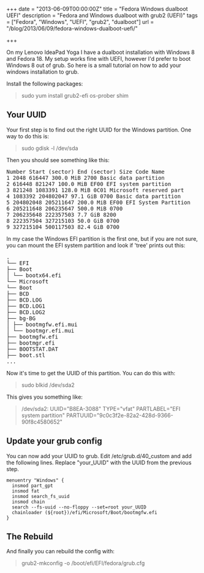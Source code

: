 +++
date = "2013-06-09T00:00:00Z"
title = "Fedora Windows dualboot UEFI"
description = "Fedora and Windows dualboot with grub2 (UEFI)"
tags = ["Fedora", "Windows", "UEFI", "grub2", "dualboot"]
url = "/blog/2013/06/09/fedora-windows-dualboot-uefi/"

+++

On my Lenovo IdeaPad Yoga I have a dualboot installation with Windows 8 and Fedora 18. My setup works fine with UEFI, however I'd prefer to boot Windows 8 out of grub.
So here is a small tutorial on how to add your windows installation to grub.

Install the following packages:

> sudo yum install grub2-efi os-prober shim

## Your UUID

Your first step is to find out the right UUID for the Windows partition. One way to do this is:

> sudo gdisk -l /dev/sda

Then you should see something like this:

<pre>
Number Start (sector) End (sector) Size Code Name
1 2048 616447 300.0 MiB 2700 Basic data partition
2 616448 821247 100.0 MiB EF00 EFI system partition
3 821248 1083391 128.0 MiB 0C01 Microsoft reserved part
4 1083392 204802047 97.1 GiB 0700 Basic data partition
5 204802048 205211647 200.0 MiB EF00 EFI System Partition
6 205211648 206235647 500.0 MiB 0700
7 206235648 222357503 7.7 GiB 8200
8 222357504 327215103 50.0 GiB 0700
9 327215104 500117503 82.4 GiB 0700
</pre>

In my case the Windows EFI partition is the first one, but if you are not sure, you can mount the EFI system partition and look if 'tree' prints out this:
<pre>
.
└── EFI
├── Boot
│ └── bootx64.efi
└── Microsoft
└── Boot
├── BCD
├── BCD.LOG
├── BCD.LOG1
├── BCD.LOG2
├── bg-BG
│ ├── bootmgfw.efi.mui
│ └── bootmgr.efi.mui
├── bootmgfw.efi
├── bootmgr.efi
├── BOOTSTAT.DAT
├── boot.stl
...
</pre>

Now it's time to get the UUID of this partition. You can do this with:

> sudo blkid /dev/sda2

This gives you something like:
> /dev/sda2: UUID="B8EA-3088" TYPE="vfat" PARTLABEL="EFI system partition" PARTUUID="9c0c3f2e-82a2-428d-9366-90f8c4580652"

## Update your grub config

You can now add your UUID to grub. Edit /etc/grub.d/40_custom and add the following lines. Replace "your_UUID" with the UUID from the previous step.

```
menuentry "Windows" {
  insmod part_gpt
  insmod fat
  insmod search_fs_uuid
  insmod chain
  search --fs-uuid --no-floppy --set=root your_UUID
  chainloader (${root})/efi/Microsoft/Boot/bootmgfw.efi
}
```

## The Rebuild

And finally you can rebuild the config with:

> grub2-mkconfig -o /boot/efi/EFI/fedora/grub.cfg
